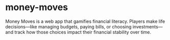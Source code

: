 # money-moves
Money Moves is a web app that gamifies financial literacy. Players make life decisions—like managing budgets, paying bills, or choosing investments—and track how those choices impact their financial stability over time.
